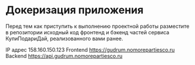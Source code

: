 # Докеризация приложения

Перед тем как приступить к выполнению проектной работы разместите в репозитории исходный код фронтенд и бэкенд частей сервиса КупиПодариДай, реализованного вами ранее. 

IP адрес 158.160.150.123
Frontend https://gudrum.nomorepartiesco.ru
Backend https://api.gudrum.nomorepartiesco.ru

